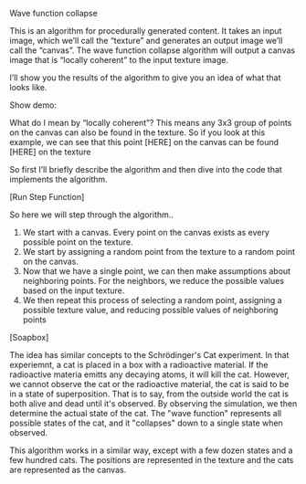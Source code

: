 Wave function collapse

This is an algorithm for procedurally generated content. It takes an input image, which we’ll call the “texture” and generates an output image we’ll call the “canvas”.  The wave function collapse algorithm will output a canvas image that is “locally coherent” to the input texture image. 

I’ll show you the results of the algorithm to give you an idea of what that looks like. 

Show demo:

What do I mean by “locally coherent”?
This means any 3x3 group of points on the canvas can also be found in the texture. 
So if you look at this example, we can see that this point [HERE] on the canvas can be found [HERE] on the texture


So first I’ll briefly describe the algorithm and then dive into the code that implements the algorithm. 

[Run Step Function]

So here we will step through the algorithm..

1) We start with a canvas.  Every point on the canvas exists as every possible point on the texture.  
2) We start by assigning a random point from the texture to a random point on the canvas.
3) Now that we have a single point, we can then make assumptions about neighboring points.  For the neighbors, we reduce the possible values based on the input texture.
4) We then repeat this process of selecting a random point, assigning a possible texture value, and reducing possible values of neighboring points



[Soapbox]

The idea has similar concepts to the Schrödinger's Cat experiment.  In that experiemnt, a cat is placed in a box with a radioactive material.  If the radioactive materia emitts any decaying atoms, it will kill the cat.  However, we cannot observe the cat or the radioactive material, the cat is said to be in a state of superposition.  That is to say, from the outside world the cat is both alive and dead until it's observed.  By observing the simulation, we then determine the actual state of the cat.  The "wave function" represents all possible states of the cat, and it "collapses" down to a single state when observed.

This algorithm works in a similar way, except with a few dozen states and a few hundred cats.  The positions are represented in the texture and the cats are represented as the canvas.

